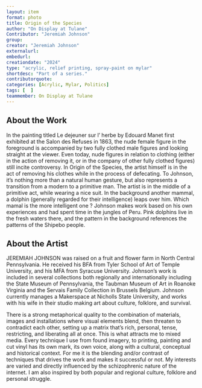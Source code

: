 ```yaml
---
layout: item
format: photo
title: Origin of the Species
author: "On Display at Tulane"
Contributor: "Jeremiah Johnson"
group: 
creator: "Jeremiah Johnson"
externalurl: 
embedurl: 
creationdate: "2024"
type: "acrylic, relief printing, spray-paint on mylar"
shortdesc: "Part of a series."
contributorquote: 
categories: [Acrylic, Mylar, Politics]
tags: [  ]
teammember: On Display at Tulane
---
```


## About the Work

In the painting titled Le dejeuner sur l’ herbe by Edouard Manet first exhibited at the Salon des Refuses in 1863, the nude female figure in the foreground is accompanied by two fully clothed male figures and looking straight at the viewer. Even today, nude figures in relation to clothing (either in the action of removing it, or in the company of other fully clothed figures) still incite controversy.  In Origin of the Species, the artist himself is in the act of removing his clothes while in the process of defecating. To Johnson, it’s nothing more than a natural human gesture, but also represents a transition from a modern to a primitive man. The artist is in the middle of a primitive act, while wearing a nice suit.  In the background another mammal, a dolphin (generally regarded for their intelligence) leaps over him. Which mamal is the more intelligent one ?  Johnson makes work based on his own experiences and had spent time in the jungles of Peru. Pink dolphins live in the fresh waters there, and the pattern in the background references the patterns of the Shipebo people. 

## About the Artist

JEREMIAH JOHNSON was raised on a fruit and flower farm in North Central Pennsylvania. He received his BFA from Tyler School of Art of Temple University, and his MFA from Syracuse University. Johnson’s work is included in several collections both regionally and internationally including the State Museum of Pennsylvania, the Taubman Museum of Art in Roanoke Virginia and the Servais Family Collection in Brussels Belgium. Johnson currently manages a Makerspace at Nicholls State University, and works with his wife in their studio making art about culture, folklore, and survival. 

There is a strong metaphorical quality to the combination of materials, images and installations where visual elements blend, then threaten to contradict each other, setting up a matrix that’s rich, personal, tense, restricting, and liberating all at once. This is what attracts me to mixed media. Every technique I use from found imagery, to printing, painting and cut vinyl has its own mark, its own voice, along with a cultural, conceptual and historical context. For me it is the blending and/or contrast of techniques that drives the work and makes it successful or not. My interests are varied and directly influenced by the schizophrenic nature of the internet. I am also inspired by both popular and regional culture, folklore and personal struggle.
